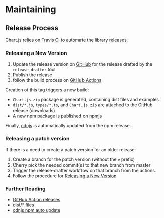 # Maintaining

## Release Process

Chart.js relies on [Travis CI](https://travis-ci.org/) to automate the library [releases](https://github.com/chartjs/Chart.js/releases).

### Releasing a New Version

1. Update the release version on [GitHub](https://github.com/chartjs/Chart.js/releases/new) for the release drafted by the `release-drafter` tool
2. Publish the release
3. follow the build process on [GitHub Actions](https://github.com/chartjs/Chart.js/actions?query=workflow%3A%22Node.js+Package%22)

Creation of this tag triggers a new build:

- `Chart.js.zip` package is generated, containing dist files and examples
- `dist/*.js`, `types/*.ts`, and `Chart.js.zip` are attached to the GitHub release (downloads)
- A new npm package is published on [npmjs](https://www.npmjs.com/package/chart.js)

Finally, [cdnjs](https://cdnjs.com/libraries/Chart.js) is automatically updated from the npm release.

### Releasing a patch version

If there is a need to create a patch version for an older release:

1. Create a branch for the patch version (without the `v` prefix)
2. Cherry pick the needed commit(s) to that new branch from master
3. Trigger the release-drafter workflow on that branch from the actions.
4. Follow the procedure for [Releasing a New Version](#releasing-a-new-version)

### Further Reading

- [GitHub Action releases](https://github.com/chartjs/Chart.js/pull/7891)
- [dist/\* files](https://github.com/chartjs/Chart.js/issues/3033)
- [cdnjs npm auto update](https://github.com/cdnjs/cdnjs/pull/8401)
